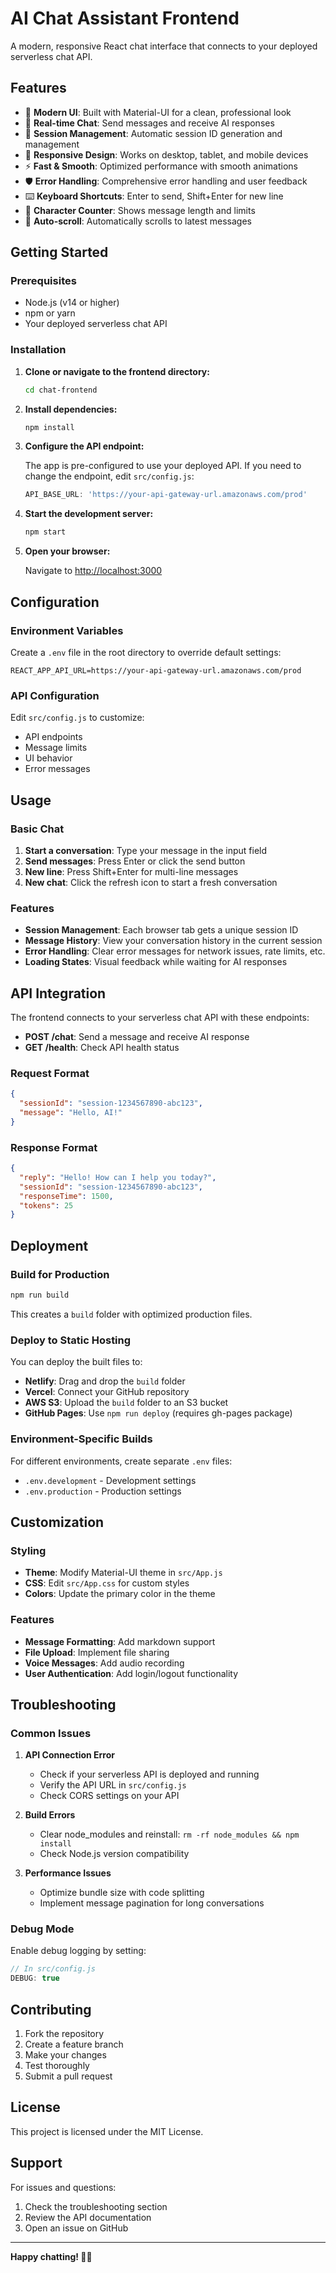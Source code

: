 # AI Chat Assistant Frontend

A modern, responsive React chat interface that connects to your deployed serverless chat API.

## Features

- 🎨 **Modern UI**: Built with Material-UI for a clean, professional look
- 💬 **Real-time Chat**: Send messages and receive AI responses
- 🔄 **Session Management**: Automatic session ID generation and management
- 📱 **Responsive Design**: Works on desktop, tablet, and mobile devices
- ⚡ **Fast & Smooth**: Optimized performance with smooth animations
- 🛡️ **Error Handling**: Comprehensive error handling and user feedback
- ⌨️ **Keyboard Shortcuts**: Enter to send, Shift+Enter for new line
- 🔢 **Character Counter**: Shows message length and limits
- 🎯 **Auto-scroll**: Automatically scrolls to latest messages

## Getting Started

### Prerequisites

- Node.js (v14 or higher)
- npm or yarn
- Your deployed serverless chat API

### Installation

1. **Clone or navigate to the frontend directory:**
   ```bash
   cd chat-frontend
   ```

2. **Install dependencies:**
   ```bash
   npm install
   ```

3. **Configure the API endpoint:**
   
   The app is pre-configured to use your deployed API. If you need to change the endpoint, edit `src/config.js`:
   ```javascript
   API_BASE_URL: 'https://your-api-gateway-url.amazonaws.com/prod'
   ```

4. **Start the development server:**
   ```bash
   npm start
   ```

5. **Open your browser:**
   
   Navigate to [http://localhost:3000](http://localhost:3000)

## Configuration

### Environment Variables

Create a `.env` file in the root directory to override default settings:

```env
REACT_APP_API_URL=https://your-api-gateway-url.amazonaws.com/prod
```

### API Configuration

Edit `src/config.js` to customize:

- API endpoints
- Message limits
- UI behavior
- Error messages

## Usage

### Basic Chat

1. **Start a conversation**: Type your message in the input field
2. **Send messages**: Press Enter or click the send button
3. **New line**: Press Shift+Enter for multi-line messages
4. **New chat**: Click the refresh icon to start a fresh conversation

### Features

- **Session Management**: Each browser tab gets a unique session ID
- **Message History**: View your conversation history in the current session
- **Error Handling**: Clear error messages for network issues, rate limits, etc.
- **Loading States**: Visual feedback while waiting for AI responses

## API Integration

The frontend connects to your serverless chat API with these endpoints:

- **POST /chat**: Send a message and receive AI response
- **GET /health**: Check API health status

### Request Format

```json
{
  "sessionId": "session-1234567890-abc123",
  "message": "Hello, AI!"
}
```

### Response Format

```json
{
  "reply": "Hello! How can I help you today?",
  "sessionId": "session-1234567890-abc123",
  "responseTime": 1500,
  "tokens": 25
}
```

## Deployment

### Build for Production

```bash
npm run build
```

This creates a `build` folder with optimized production files.

### Deploy to Static Hosting

You can deploy the built files to:

- **Netlify**: Drag and drop the `build` folder
- **Vercel**: Connect your GitHub repository
- **AWS S3**: Upload the `build` folder to an S3 bucket
- **GitHub Pages**: Use `npm run deploy` (requires gh-pages package)

### Environment-Specific Builds

For different environments, create separate `.env` files:

- `.env.development` - Development settings
- `.env.production` - Production settings

## Customization

### Styling

- **Theme**: Modify Material-UI theme in `src/App.js`
- **CSS**: Edit `src/App.css` for custom styles
- **Colors**: Update the primary color in the theme

### Features

- **Message Formatting**: Add markdown support
- **File Upload**: Implement file sharing
- **Voice Messages**: Add audio recording
- **User Authentication**: Add login/logout functionality

## Troubleshooting

### Common Issues

1. **API Connection Error**
   - Check if your serverless API is deployed and running
   - Verify the API URL in `src/config.js`
   - Check CORS settings on your API

2. **Build Errors**
   - Clear node_modules and reinstall: `rm -rf node_modules && npm install`
   - Check Node.js version compatibility

3. **Performance Issues**
   - Optimize bundle size with code splitting
   - Implement message pagination for long conversations

### Debug Mode

Enable debug logging by setting:

```javascript
// In src/config.js
DEBUG: true
```

## Contributing

1. Fork the repository
2. Create a feature branch
3. Make your changes
4. Test thoroughly
5. Submit a pull request

## License

This project is licensed under the MIT License.

## Support

For issues and questions:

1. Check the troubleshooting section
2. Review the API documentation
3. Open an issue on GitHub

---

**Happy chatting! 🤖💬**
